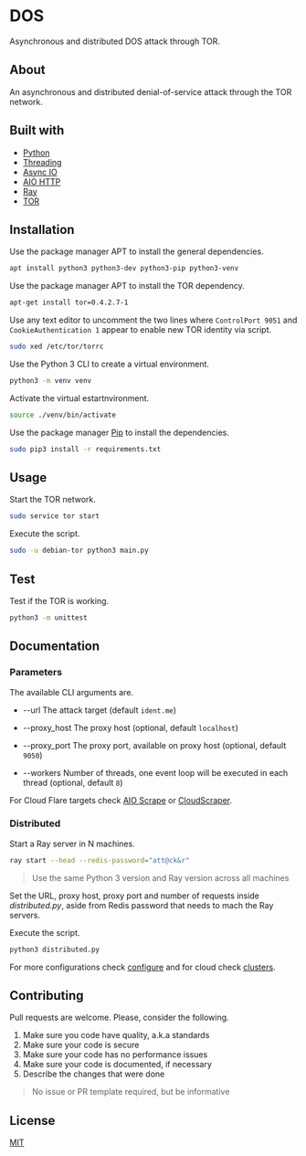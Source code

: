 # DOS

Asynchronous and distributed DOS attack through TOR.

## About

An asynchronous and distributed denial-of-service attack through the TOR network.

## Built with

- [Python](https://www.python.org/)
- [Threading](https://docs.python.org/3/library/threading.html)
- [Async IO](https://docs.python.org/3/library/asyncio.html)
- [AIO HTTP](https://docs.aiohttp.org/en/stable/)
- [Ray](https://www.ray.io/)
- [TOR](https://www.torproject.org/)

## Installation

Use the package manager APT to install the general dependencies.

```sh
apt install python3 python3-dev python3-pip python3-venv
```

Use the package manager APT to install the TOR dependency.

```sh
apt-get install tor=0.4.2.7-1
```

Use any text editor to uncomment the two lines where `ControlPort 9051` and `CookieAuthentication 1` appear to enable new TOR identity via script.

```sh
sudo xed /etc/tor/torrc
```

Use the Python 3 CLI to create a virtual environment.

```sh
python3 -m venv venv
```

Activate the virtual estartnvironment.

```sh
source ./venv/bin/activate
```

Use the package manager [Pip](https://pypi.org/project/pip/) to install the dependencies.

```sh
sudo pip3 install -r requirements.txt
```

## Usage

Start the TOR network.

```sh
sudo service tor start
```

Execute the script.

```sh
sudo -u debian-tor python3 main.py
```

## Test

Test if the TOR is working.

```sh
python3 -m unittest
```

## Documentation

### Parameters

The available CLI arguments are.

- --url The attack target (default `ident.me`)

- --proxy_host The proxy host (optional, default `localhost`)

- --proxy_port The proxy port, available on proxy host (optional, default `9050`)

- --workers Number of threads, one event loop will be executed in each thread (optional, default `8`)

For Cloud Flare targets check [AIO Scrape](https://github.com/pavlodvornikov/aiocfscrape) or [CloudScraper](https://github.com/VeNoMouS/cloudscraper).

### Distributed

Start a Ray server in N machines.

```sh
ray start --head --redis-password="att@ck&r"
```

> Use the same Python 3 version and Ray version across all machines

Set the URL, proxy host, proxy port and number of requests inside *distributed.py*, aside from Redis password that needs to mach the Ray servers.

Execute the script.

```sh
python3 distributed.py
```

For more configurations check [configure](https://docs.ray.io/en/latest/configure.html) and for cloud check [clusters](https://docs.ray.io/en/master/cluster/cloud.html#cluster-cloud).

## Contributing

Pull requests are welcome. Please, consider the following.

1. Make sure you code have quality, a.k.a standards
2. Make sure your code is secure
3. Make sure your code has no performance issues
4. Make sure your code is documented, if necessary
5. Describe the changes that were done

> No issue or PR template required, but be informative

## License

[MIT](./LICENSE.md)
